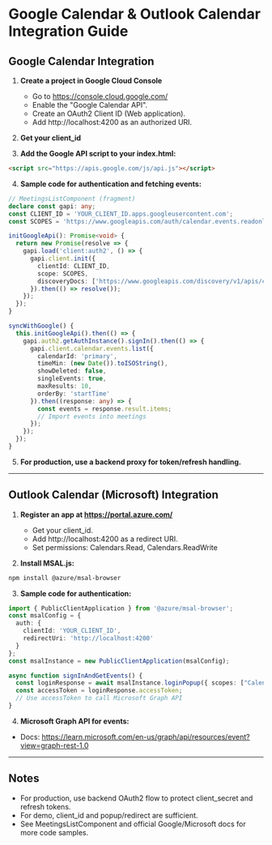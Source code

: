 # Google Calendar & Outlook Calendar Integration Guide

## Google Calendar Integration

1. **Create a project in Google Cloud Console**
   - Go to https://console.cloud.google.com/
   - Enable the "Google Calendar API".
   - Create an OAuth2 Client ID (Web application).
   - Add http://localhost:4200 as an authorized URI.

2. **Get your client_id**

3. **Add the Google API script to your index.html:**
```html
<script src="https://apis.google.com/js/api.js"></script>
```

4. **Sample code for authentication and fetching events:**
```typescript
// MeetingsListComponent (fragment)
declare const gapi: any;
const CLIENT_ID = 'YOUR_CLIENT_ID.apps.googleusercontent.com';
const SCOPES = 'https://www.googleapis.com/auth/calendar.events.readonly';

initGoogleApi(): Promise<void> {
  return new Promise(resolve => {
    gapi.load('client:auth2', () => {
      gapi.client.init({
        clientId: CLIENT_ID,
        scope: SCOPES,
        discoveryDocs: ['https://www.googleapis.com/discovery/v1/apis/calendar/v3/rest'],
      }).then(() => resolve());
    });
  });
}

syncWithGoogle() {
  this.initGoogleApi().then(() => {
    gapi.auth2.getAuthInstance().signIn().then(() => {
      gapi.client.calendar.events.list({
        calendarId: 'primary',
        timeMin: (new Date()).toISOString(),
        showDeleted: false,
        singleEvents: true,
        maxResults: 10,
        orderBy: 'startTime'
      }).then((response: any) => {
        const events = response.result.items;
        // Import events into meetings
      });
    });
  });
}
```

5. **For production, use a backend proxy for token/refresh handling.**

---

## Outlook Calendar (Microsoft) Integration

1. **Register an app at https://portal.azure.com/**
   - Get your client_id.
   - Add http://localhost:4200 as a redirect URI.
   - Set permissions: Calendars.Read, Calendars.ReadWrite

2. **Install MSAL.js:**
```sh
npm install @azure/msal-browser
```

3. **Sample code for authentication:**
```typescript
import { PublicClientApplication } from '@azure/msal-browser';
const msalConfig = {
  auth: {
    clientId: 'YOUR_CLIENT_ID',
    redirectUri: 'http://localhost:4200'
  }
};
const msalInstance = new PublicClientApplication(msalConfig);

async function signInAndGetEvents() {
  const loginResponse = await msalInstance.loginPopup({ scopes: ["Calendars.Read"] });
  const accessToken = loginResponse.accessToken;
  // Use accessToken to call Microsoft Graph API
}
```

4. **Microsoft Graph API for events:**
- Docs: https://learn.microsoft.com/en-us/graph/api/resources/event?view=graph-rest-1.0

---

## Notes
- For production, use backend OAuth2 flow to protect client_secret and refresh tokens.
- For demo, client_id and popup/redirect are sufficient.
- See MeetingsListComponent and official Google/Microsoft docs for more code samples.
